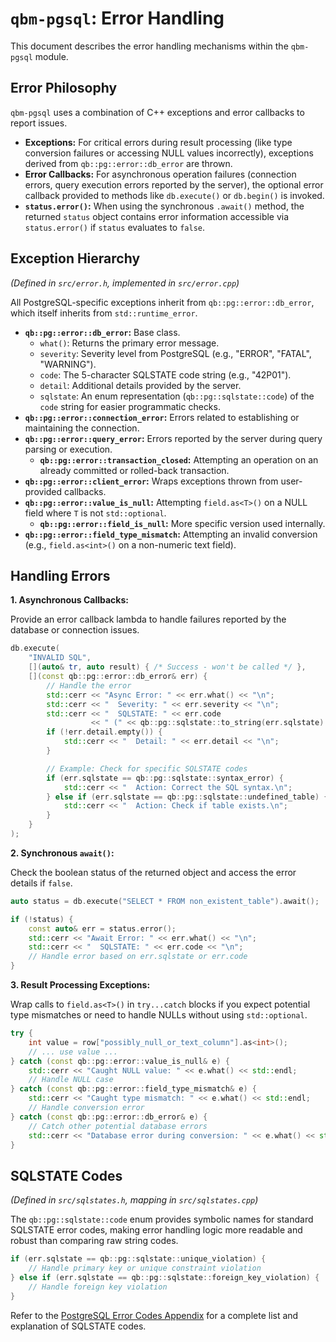# `qbm-pgsql`: Error Handling

This document describes the error handling mechanisms within the `qbm-pgsql` module.

## Error Philosophy

`qbm-pgsql` uses a combination of C++ exceptions and error callbacks to report issues.

*   **Exceptions:** For critical errors during result processing (like type conversion failures or accessing NULL values incorrectly), exceptions derived from `qb::pg::error::db_error` are thrown.
*   **Error Callbacks:** For asynchronous operation failures (connection errors, query execution errors reported by the server), the optional error callback provided to methods like `db.execute()` or `db.begin()` is invoked.
*   **`status.error()`:** When using the synchronous `.await()` method, the returned `status` object contains error information accessible via `status.error()` if `status` evaluates to `false`.

## Exception Hierarchy

*(Defined in `src/error.h`, implemented in `src/error.cpp`)*

All PostgreSQL-specific exceptions inherit from `qb::pg::error::db_error`, which itself inherits from `std::runtime_error`.

*   **`qb::pg::error::db_error`:** Base class.
    *   `what()`: Returns the primary error message.
    *   `severity`: Severity level from PostgreSQL (e.g., "ERROR", "FATAL", "WARNING").
    *   `code`: The 5-character SQLSTATE code string (e.g., "42P01").
    *   `detail`: Additional details provided by the server.
    *   `sqlstate`: An enum representation (`qb::pg::sqlstate::code`) of the `code` string for easier programmatic checks.
*   **`qb::pg::error::connection_error`:** Errors related to establishing or maintaining the connection.
*   **`qb::pg::error::query_error`:** Errors reported by the server during query parsing or execution.
    *   **`qb::pg::error::transaction_closed`:** Attempting an operation on an already committed or rolled-back transaction.
*   **`qb::pg::error::client_error`:** Wraps exceptions thrown from user-provided callbacks.
*   **`qb::pg::error::value_is_null`:** Attempting `field.as<T>()` on a NULL field where `T` is not `std::optional`.
    *   **`qb::pg::error::field_is_null`:** More specific version used internally.
*   **`qb::pg::error::field_type_mismatch`:** Attempting an invalid conversion (e.g., `field.as<int>()` on a non-numeric text field).

## Handling Errors

**1. Asynchronous Callbacks:**

Provide an error callback lambda to handle failures reported by the database or connection issues.

```cpp
db.execute(
    "INVALID SQL",
    [](auto& tr, auto result) { /* Success - won't be called */ },
    [](const qb::pg::error::db_error& err) {
        // Handle the error
        std::cerr << "Async Error: " << err.what() << "\n";
        std::cerr << "  Severity: " << err.severity << "\n";
        std::cerr << "  SQLSTATE: " << err.code
                  << " (" << qb::pg::sqlstate::to_string(err.sqlstate) << ")\n"; // Helper to get description
        if (!err.detail.empty()) {
            std::cerr << "  Detail: " << err.detail << "\n";
        }

        // Example: Check for specific SQLSTATE codes
        if (err.sqlstate == qb::pg::sqlstate::syntax_error) {
            std::cerr << "  Action: Correct the SQL syntax.\n";
        } else if (err.sqlstate == qb::pg::sqlstate::undefined_table) {
            std::cerr << "  Action: Check if table exists.\n";
        }
    }
);
```

**2. Synchronous `await()`:**

Check the boolean status of the returned object and access the error details if `false`.

```cpp
auto status = db.execute("SELECT * FROM non_existent_table").await();

if (!status) {
    const auto& err = status.error();
    std::cerr << "Await Error: " << err.what() << "\n";
    std::cerr << "  SQLSTATE: " << err.code << "\n";
    // Handle error based on err.sqlstate or err.code
}
```

**3. Result Processing Exceptions:**

Wrap calls to `field.as<T>()` in `try...catch` blocks if you expect potential type mismatches or need to handle NULLs without using `std::optional`.

```cpp
try {
    int value = row["possibly_null_or_text_column"].as<int>();
    // ... use value ...
} catch (const qb::pg::error::value_is_null& e) {
    std::cerr << "Caught NULL value: " << e.what() << std::endl;
    // Handle NULL case
} catch (const qb::pg::error::field_type_mismatch& e) {
    std::cerr << "Caught type mismatch: " << e.what() << std::endl;
    // Handle conversion error
} catch (const qb::pg::error::db_error& e) {
    // Catch other potential database errors
    std::cerr << "Database error during conversion: " << e.what() << std::endl;
}
```

## SQLSTATE Codes

*(Defined in `src/sqlstates.h`, mapping in `src/sqlstates.cpp`)*

The `qb::pg::sqlstate::code` enum provides symbolic names for standard SQLSTATE error codes, making error handling logic more readable and robust than comparing raw string codes.

```cpp
if (err.sqlstate == qb::pg::sqlstate::unique_violation) {
    // Handle primary key or unique constraint violation
} else if (err.sqlstate == qb::pg::sqlstate::foreign_key_violation) {
    // Handle foreign key violation
}
```

Refer to the [PostgreSQL Error Codes Appendix](https://www.postgresql.org/docs/current/errcodes-appendix.html) for a complete list and explanation of SQLSTATE codes. 